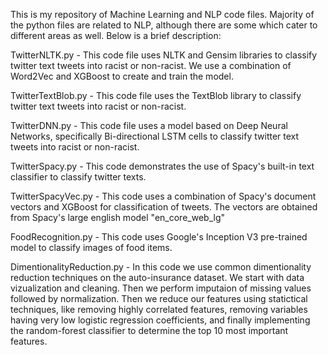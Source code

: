 This is my repository of Machine Learning and NLP code files. Majority of the python files are related to NLP, although there are some which cater to different areas as well.
Below is a brief description:

TwitterNLTK.py - This code file uses NLTK and Gensim libraries to classify twitter text tweets into racist or non-racist. We use a combination of Word2Vec and XGBoost to create and train the model.

TwitterTextBlob.py - This code file uses the TextBlob library to classify twitter text tweets into racist or non-racist.

TwitterDNN.py - This code file uses a model based on Deep Neural Networks, specifically Bi-directional LSTM cells to classify twitter text tweets into racist or non-racist.

TwitterSpacy.py - This code demonstrates the use of Spacy's built-in text classifier to classify twitter texts.

TwitterSpacyVec.py - This code uses a combination of Spacy's document vectors and XGBoost for classification of tweets. The vectors are obtained from Spacy's large english model "en_core_web_lg" 

FoodRecognition.py - This code uses Google's Inception V3 pre-trained model to classify images of food items.

DimentionalityReduction.py - In this code we use common dimentionality reduction techniques on the auto-insurance dataset. We start with data vizualization and cleaning. Then we perform imputaion of missing values followed by normalization. Then we reduce our features using statictical techniques, like removing highly correlated features, removing variables having very low logistic regression coefficients, and finally implementing the random-forest classifier to determine the top 10 most important features.
